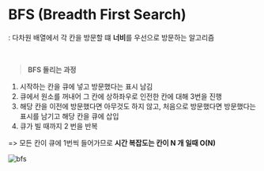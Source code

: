 # BFS (Breadth First Search)

: 다차원 배열에서 각 칸을 방문할 떄 **너비**를 우선으로 방문하는 알고리즘

<br>

> **BFS 돌리는 과정**

1. 시작하는 칸을 큐에 넣고 방문했다는 표시 남김
2. 큐에서 원소를 꺼내어 그 칸에 상하좌우로 인전한 칸에 대해 3번을 진행
3. 해당 칸을 이전에 방문했다면 아무것도 하지 않고, 처음으로 방문했다면 방문했다는 표시를 남기고 해당 칸을 큐에 삽입
4. 큐가 빌 때까지 2 번을 반복

=> 모든 칸이 큐에 1번씩 들어가므로 **시간 복잡도는 칸이 N 개 일때 O(N)**

![bfs](./bfs.gif)
